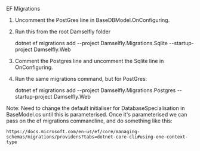 EF Migrations

1. Uncomment the PostGres line in BaseDBModel.OnConfiguring.

2. Run this from the root Damselfly folder

   dotnet ef migrations add <migrationName> --project Damselfly.Migrations.Sqlite --startup-project Damselfly.Web

3. Comment the Postgres line and uncomment the Sqlite line in OnConfiguring.

4. Run the same migrations command, but for PostGres:

   dotnet ef migrations add <migrationName> --project Damselfly.Migrations.Postgres --startup-project Damselfly.Web

Note: Need to change the default initialiser for DatabaseSpecialisation in BaseModel.cs until this
is parameterised. Once it's parameterised we can pass on the ef migrations commandline, and do something like this:

    https://docs.microsoft.com/en-us/ef/core/managing-schemas/migrations/providers?tabs=dotnet-core-cli#using-one-context-type